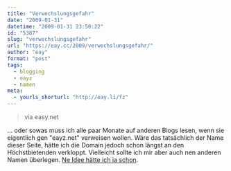 ```yaml
---
title: "Verwechslungsgefahr"
date: "2009-01-31"
datetime: "2009-01-31 23:50:22"
id: "5387"
slug: "verwechslungsgefahr"
url: "https://eay.cc/2009/verwechslungsgefahr/"
author: "eay"
format: "post"
tags:
  - blogging
  - eayz
  - namen
meta:
  - yourls_shorturl: "http://eay.li/fz"
---
```


> via easy.net

... oder sowas muss ich alle paar Monate auf anderen Blogs lesen, wenn sie eigentlich gen "eayz.net" verweisen wollen. Wäre das tatsächlich der Name dieser Seite, hätte ich die Domain jedoch schon längst an den Höchstbietenden verkloppt. Vielleicht sollte ich mir aber auch nen anderen Namen überlegen. [Ne Idee hätte ich ja schon](http://twitter.com/Eay/status/1165443135).
